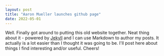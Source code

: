 ```yaml
---
layout: post
title: "Aaron Mueller launches github page"
date: 2022-05-01
---
```


Well. Finally got around to putting this old website together. Neat thing about it - powered by [Jekyll](http://jekyllrb.com) 
and I can use Markdown to author my posts. It actually is a lot easier than I thought it was going to be. I'll post here about things
I find interesting and/or useful. Cheers!
